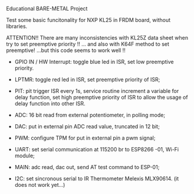 Educational BARE-METAL Project

Test some basic funcitonality for NXP KL25 in FRDM board, without libraries.

ATTENTION!! There are many inconsistencies with KL25Z data sheet when try to set preemptive priority !! ... and also with 
K64F method to set preemptive! ...but this code seems to work well !!


-    GPIO IN / HW Interrupt: toggle blue led in ISR, set low preemptive priority. 

-    LPTMR: toggle red led in ISR, set preemptive priority of ISR;
    
-    PIT: pit trigger ISR every 1s, service routine increment a variable for delay function, set high preemptive priority of ISR to allow                                       the usage of delay function into other ISR.

-    ADC: 16 bit read from external potentiometer, in polling mode;

-    DAC: put in external pin ADC read value, truncated in 12 bit;

-    PWM: configure TPM for put in external pin a pwm signal;

-    UART: set serial communication at 115200 br to ESP8266 -01, Wi-Fi module; 
    
-    MAIN: adc read, dac out, send AT test command to ESP-01;

-    I2C: set sincronous serial to IR Thermometer Melexis MLX90614. (it does not work yet...)

